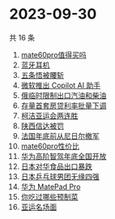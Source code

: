 # 2023-09-30

共 16 条

<!-- BEGIN -->
<!-- 最后更新时间 Sat Sep 30 2023 20:11:27 GMT+0800 (China Standard Time) -->

1. [mate60pro值得买吗](https://www.zhihu.com/search?q=mate60pro%E5%80%BC%E5%BE%97%E4%B9%B0%E5%90%97)
1. [蓝牙耳机](https://www.zhihu.com/search?q=%E8%93%9D%E7%89%99%E8%80%B3%E6%9C%BA)
1. [五条悟被腰斩](https://www.zhihu.com/search?q=%E4%BA%94%E6%9D%A1%E6%82%9F%E8%A2%AB%E8%85%B0%E6%96%A9)
1. [微软推出 Copilot AI 助手](https://www.zhihu.com/search?q=%E5%BE%AE%E8%BD%AF%E6%8E%A8%E5%87%BA%20Copilot%20AI%20%E5%8A%A9%E6%89%8B)
1. [俄临时限制出口汽油和柴油](https://www.zhihu.com/search?q=%E4%BF%84%E4%B8%B4%E6%97%B6%E9%99%90%E5%88%B6%E5%87%BA%E5%8F%A3%E6%B1%BD%E6%B2%B9%E5%92%8C%E6%9F%B4%E6%B2%B9)
1. [存量首套房贷利率批量下调](https://www.zhihu.com/search?q=%E5%AD%98%E9%87%8F%E9%A6%96%E5%A5%97%E6%88%BF%E8%B4%B7%E5%88%A9%E7%8E%87%E6%89%B9%E9%87%8F%E4%B8%8B%E8%B0%83)
1. [柯洁亚运会两连胜](https://www.zhihu.com/search?q=%E6%9F%AF%E6%B4%81%E4%BA%9A%E8%BF%90%E4%BC%9A%E4%B8%A4%E8%BF%9E%E8%83%9C)
1. [陕西信达被罚](https://www.zhihu.com/search?q=%E9%99%95%E8%A5%BF%E4%BF%A1%E8%BE%BE%E8%A2%AB%E7%BD%9A)
1. [法国年底前从尼日尔撤军](https://www.zhihu.com/search?q=%E6%B3%95%E5%9B%BD%E5%B9%B4%E5%BA%95%E5%89%8D%E4%BB%8E%E5%B0%BC%E6%97%A5%E5%B0%94%E6%92%A4%E5%86%9B)
1. [mate60pro性价比](https://www.zhihu.com/search?q=mate60pro%E6%80%A7%E4%BB%B7%E6%AF%94)
1. [华为高阶智驾年底全国开放](https://www.zhihu.com/search?q=%E5%8D%8E%E4%B8%BA%E9%AB%98%E9%98%B6%E6%99%BA%E9%A9%BE%E5%B9%B4%E5%BA%95%E5%85%A8%E5%9B%BD%E5%BC%80%E6%94%BE)
1. [日本对华食品出口暴跌](https://www.zhihu.com/search?q=%E6%97%A5%E6%9C%AC%E5%AF%B9%E5%8D%8E%E9%A3%9F%E5%93%81%E5%87%BA%E5%8F%A3%E6%9A%B4%E8%B7%8C)
1. [日本乒乓球男团无缘四强](https://www.zhihu.com/search?q=%E6%97%A5%E6%9C%AC%E4%B9%92%E4%B9%93%E7%90%83%E7%94%B7%E5%9B%A2%E6%97%A0%E7%BC%98%E5%9B%9B%E5%BC%BA)
1. [华为 MatePad Pro](https://www.zhihu.com/search?q=%E5%8D%8E%E4%B8%BA%20MatePad%20Pro)
1. [你吃过哪些预制菜](https://www.zhihu.com/search?q=%E4%BD%A0%E5%90%83%E8%BF%87%E5%93%AA%E4%BA%9B%E9%A2%84%E5%88%B6%E8%8F%9C)
1. [亚运名场面](https://www.zhihu.com/search?q=%E4%BA%9A%E8%BF%90%E5%90%8D%E5%9C%BA%E9%9D%A2)

<!-- END -->
